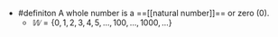 - #definiton A whole number is a ==[[natural number]]== or zero (0).
	- $𝕎 = \left\lbrace0,1,2,3,4,5,\ldots,100,\ldots,1000,\ldots\right\rbrace$